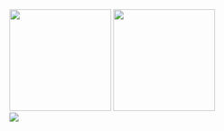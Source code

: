 <div>
  <img height="180em" src="https://github-readme-stats.vercel.app/api?username=robs-full&show_icons=true&theme=transparent" /> 
  <img height="180em" src="https://github-readme-stats.vercel.app/api/top-langs/?username=robs-full&hide_progress=true" /> 
</div>

<div>
  <img src="https://github-readme-stats.vercel.app/api?username=robs-full&show_icons=true&theme=transparent" /> 
</div>
